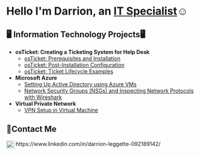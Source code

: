 <h1>Hello I'm Darrion, an <a href="https://www.linkedin.com/in/joel-joseph-768b8a270/">IT Specialist</a>☺</h1>

<h2>🖥️ Information Technology Projects🖥</h2>

- <b> osTicket: Creating a Ticketing System for Help Desk </b>
  - [osTicket: Prerequisites and Installation](https://github.com/TheRealest4life/osticket-prereqs.git)
  - [osTicket: Post-Installation Configuration](https://github.com/TheRealest4life/post-install-config.git)
  - [osTicket: Ticket Lifecycle Examples](https://github.com/TheRealest4life/ticket-lifecycle.git)
- <b>Microsoft Azure</b>
  - [Setting Up Active Directory using Azure VMs](https://github.com/TheRealest4life/Configuring-Active-Directory-On-Premises-Within-Azure.git)
  - [Network Security Groups (NSGs) and Inspecting Network Protocols with Wireshark](https://github.com/TheRealest4life/azure-network-protocols.git)
- <b>Virtual Private Network</b>
  - [VPN Setup in Virtual Machine ](https://github.com/TheRealest4life/Setting-UP-A-VPN.git)

<h2>📩Contact Me</h2>

<img align="left" alt="Josh | LinkedIn" width="22px" src="https://cdn.jsdelivr.net/npm/simple-icons@v3/icons/linkedin.svg" />
https://www.linkedin.com/in/darrion-leggette-092189142/
